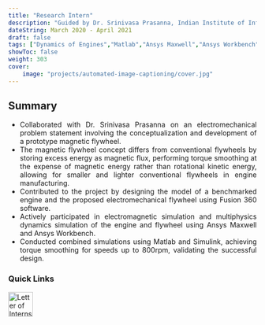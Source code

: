 ```yaml
---
title: "Research Intern"
description: "Guided by Dr. Srinivasa Prasanna, Indian Institute of Information Technology Bangalore"
dateString: March 2020 - April 2021
draft: false
tags: ["Dynamics of Engines","Matlab","Ansys Maxwell","Ansys Workbench","Solidworks","Fusion 360"]
showToc: false
weight: 303
cover:
    image: "projects/automated-image-captioning/cover.jpg"
--- 
```


<h2>Summary</h2>
 <ul style="text-align: justify;">
<li> Collaborated with Dr. Srinivasa Prasanna on an electromechanical problem statement involving the conceptualization and development of a prototype magnetic flywheel.</li>
<li> The magnetic flywheel concept differs from conventional flywheels by storing excess energy as magnetic flux, performing torque smoothing at the expense of magnetic energy rather than rotational kinetic energy, allowing for smaller and lighter conventional flywheels in engine manufacturing.</li>
<li> Contributed to the project by designing the model of a benchmarked engine and the proposed electromechanical flywheel using Fusion 360 software.</li>
<li> Actively participated in electromagnetic simulation and multiphysics dynamics simulation of the engine and flywheel using Ansys Maxwell and Ansys Workbench.</li>
<li> Conducted combined simulations using Matlab and Simulink, achieving torque smoothing for speeds up to 800rpm, validating the successful design.</li>
</ul>
<h3> Quick Links </h3>
<!--- this is for the link icons  --->
<meta name="viewport" content="width=device-width, initial-scale=1" />
<style>
  /* styles for grid container */
  .grid-container {
    display: grid;
    grid-template-columns: 60px 1fr;
    
    position: relative;
  }

  .grid-item {
    overflow: hidden;
  }
</style>
<div class="grid-container">
  <div class="grid-item">
    <a href="https://drive.google.com/file/d/1Q7q31Ej7NZ6_3zAhCzv_5adMCeglHjKB/view?usp=sharing"><img src="/icons/certificate.png" width="50" height="50" style="justify-content: space-between;" alt="Letter of Internship"/></a>
  </div>
</div>

